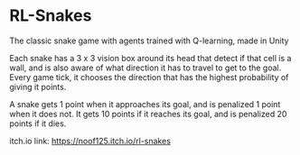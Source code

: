 # RL-Snakes
The classic snake game with agents trained with Q-learning, made in Unity

Each snake has a 3 x 3 vision box around its head that detect if that cell is a wall, and is also aware of what direction it has to travel to get to the goal. Every game tick, it chooses the direction that has the highest probability of giving it points.

A snake gets 1 point when it approaches its goal, and is penalized 1 point when it does not. It gets 10 points if it reaches its goal, and is penalized 20 points if it dies.

itch.io link: https://noof125.itch.io/rl-snakes
